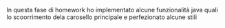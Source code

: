 In questa fase di homework ho implementato alcune funzionalità java quali lo scoorrimento dela carosello principale e perfezionato alcune stili
